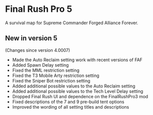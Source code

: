 # Final Rush Pro 5

A survival map for Supreme Commander Forged Alliance Forever.

## New in version 5

(Changes since version 4.0007)

* Made the Auto Reclaim setting work with recent versions of FAF
* Added Spawn Delay setting
* Fixed the MML restriction setting
* Fixed the T3 Mobile Arty restriction setting
* Fixed the Sniper Bot restriction setting
* Added additional possible values to the Auto Reclaim setting
* Added additional possible values to the Tech Level Delay setting
* Dropped Final Rush UI and dependence on the FinalRushPro3 mod
* Fixed descriptions of the 7 and 9 pre-build tent options
* Improved the wording of all setting titles and descriptions